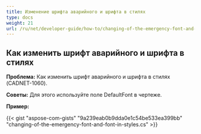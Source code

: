 ```yaml
---
title: Изменение шрифта аварийного и шрифта в стилях 
type: docs
weight: 21
url: /ru/net/developer-guide/how-to/changing-of-the-emergency-font-and-font-in-styles/
---
```


## **Как изменить шрифт аварийного и шрифта в стилях**

**Проблема:** Как изменить шрифт аварийного и шрифта в стилях (CADNET-1060).

**Советы:** Для этого используйте поле DefaultFont в чертеже.

**Пример:**

{{< gist "aspose-com-gists" "9a239eab0b9dda0e1c54be533ea399bb" "changing-of-the-emergency-font-and-font-in-styles.cs" >}}
